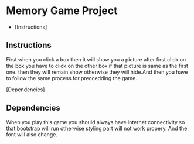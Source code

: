 # Memory Game Project



* [Instructions]

## Instructions

First when you click a box then it will show you a picture after first click on the box you have to click on the other box if that picture is same as the first one. then they will remain show otherwise they will hide.And then you have to follow the same process for preccedding the game.

[Dependencies]
## Dependencies
When you play this game you should always have internet connectivity so that bootstrap will run otherwise styling part will not work propery. And the font will also change.
